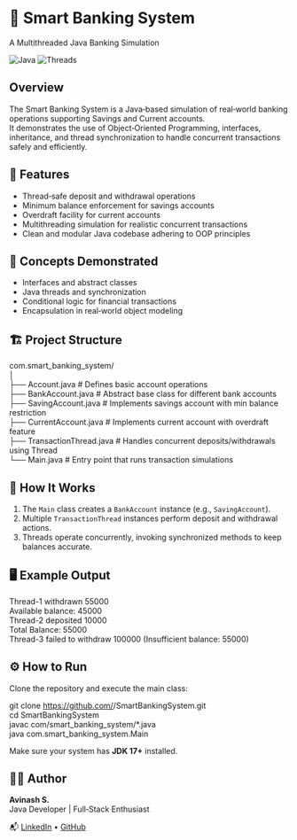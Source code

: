 # 🏦 Smart Banking System  
A Multithreaded Java Banking Simulation

![Java](https://img.shields.io/badge/Language-Java-orange?style=flat-square)
![Threads](https://img.shields.io/badge/Concept-Multithreading-blue?style=flat-square)


## Overview

The Smart Banking System is a Java‑based simulation of real‑world banking operations supporting Savings and Current accounts.  
It demonstrates the use of Object‑Oriented Programming, interfaces, inheritance, and thread synchronization to handle concurrent transactions safely and efficiently.

## 🚀 Features

- Thread‑safe deposit and withdrawal operations  
- Minimum balance enforcement for savings accounts  
- Overdraft facility for current accounts  
- Multithreading simulation for realistic concurrent transactions  
- Clean and modular Java codebase adhering to OOP principles  

## 🧠 Concepts Demonstrated

- Interfaces and abstract classes  
- Java threads and synchronization  
- Conditional logic for financial transactions  
- Encapsulation in real‑world object modeling  

## 🏗️ Project Structure

com.smart_banking_system/  
│  
├── Account.java # Defines basic account operations  
├── BankAccount.java # Abstract base class for different bank accounts  
├── SavingAccount.java # Implements savings account with min balance restriction  
├── CurrentAccount.java # Implements current account with overdraft feature  
├── TransactionThread.java # Handles concurrent deposits/withdrawals using Thread  
└── Main.java # Entry point that runs transaction simulations  



## 🧩 How It Works

1. The `Main` class creates a `BankAccount` instance (e.g., `SavingAccount`).  
2. Multiple `TransactionThread` instances perform deposit and withdrawal actions.  
3. Threads operate concurrently, invoking synchronized methods to keep balances accurate.  

## 🖥️ Example Output

Thread-1 withdrawn 55000  
Available balance: 45000  
Thread-2 deposited 10000  
Total Balance: 55000  
Thread-3 failed to withdraw 100000 (Insufficient balance: 55000)  


## ⚙️ How to Run

Clone the repository and execute the main class:

git clone https://github.com/<your-username>/SmartBankingSystem.git  
cd SmartBankingSystem  
javac com/smart_banking_system/*.java  
java com.smart_banking_system.Main  


Make sure your system has **JDK 17+** installed.

## 🧑‍💻 Author

**Avinash S.**  
Java Developer | Full‑Stack Enthusiast  

📬 [LinkedIn](https://www.linkedin.com/) • [GitHub](https://github.com/your-username)

